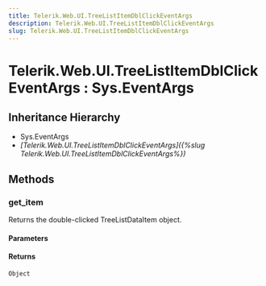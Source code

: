 ```yaml
---
title: Telerik.Web.UI.TreeListItemDblClickEventArgs
description: Telerik.Web.UI.TreeListItemDblClickEventArgs
slug: Telerik.Web.UI.TreeListItemDblClickEventArgs
---
```


# Telerik.Web.UI.TreeListItemDblClickEventArgs : Sys.EventArgs

## Inheritance Hierarchy

* Sys.EventArgs
* *[Telerik.Web.UI.TreeListItemDblClickEventArgs]({%slug Telerik.Web.UI.TreeListItemDblClickEventArgs%})*


## Methods

### get_item

Returns the double-clicked TreeListDataItem object.

#### Parameters

#### Returns

`Object`

